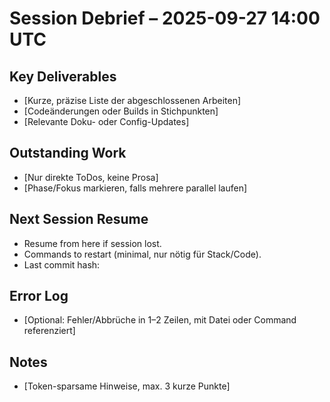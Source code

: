 # Session Debrief – 2025-09-27 14:00 UTC

## Key Deliverables
- [Kurze, präzise Liste der abgeschlossenen Arbeiten]
- [Codeänderungen oder Builds in Stichpunkten]
- [Relevante Doku- oder Config-Updates]

## Outstanding Work
- [Nur direkte ToDos, keine Prosa]
- [Phase/Fokus markieren, falls mehrere parallel laufen]

## Next Session Resume
- Resume from here if session lost.
- Commands to restart (minimal, nur nötig für Stack/Code).
- Last commit hash: <git-hash>

## Error Log
- [Optional: Fehler/Abbrüche in 1–2 Zeilen, mit Datei oder Command referenziert]

## Notes
- [Token-sparsame Hinweise, max. 3 kurze Punkte]
